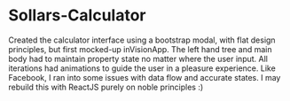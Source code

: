 # Sollars-Calculator
Created the calculator interface using a bootstrap modal, with flat design principles, but first mocked-up inVisionApp. The left hand tree and main body had to maintain property state no matter where the user input. All iterations had animations to guide the user in a pleasure experience. Like Facebook, I ran into some issues with data flow and accurate states. I may rebuild this with ReactJS purely on noble principles :)
